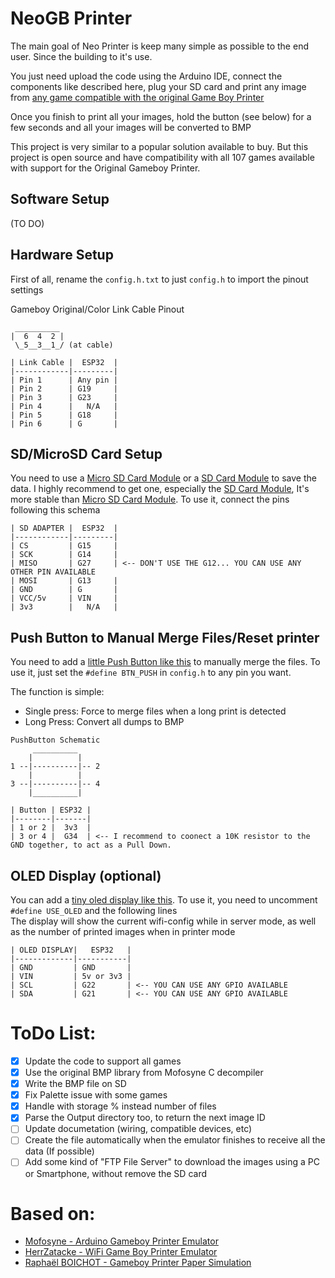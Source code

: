 # NeoGB Printer

The main goal of Neo Printer is keep many simple as possible to the end user. Since the building to it's use.

You just need upload the code using the Arduino IDE, connect the components like described here, plug your SD card and print any image from [any game compatible with the original Game Boy Printer](https://docs.google.com/spreadsheets/d/1RQeTHemyEQnWHbKEhUy16cPxR6vA3YfeBbyx2tIXWaU/edit#gid=0)

Once you finish to print all your images, hold the button (see below) for a few seconds and all your images will be converted to BMP

This project is very similar to a popular solution available to buy. But this project is open source and have compatibility with all 107 games available with support for the Original Gameboy Printer.

## Software Setup
(TO DO)

## Hardware Setup
First of all, rename the `config.h.txt` to just `config.h` to import the pinout settings

Gameboy Original/Color Link Cable Pinout
```
 __________
|  6  4  2 |
 \_5__3__1_/ (at cable)

| Link Cable |  ESP32  |
|------------|---------|
| Pin 1      | Any pin | 
| Pin 2      | G19     |
| Pin 3      | G23     |
| Pin 4      |   N/A   |
| Pin 5      | G18     |
| Pin 6      | G       |

```

## SD/MicroSD Card Setup
You need to use a [Micro SD Card Module](https://pt.aliexpress.com/item/4000002592780.html) or a [SD Card Module](https://pt.aliexpress.com/item/32523666863.html) to save the data. I highly recommend to get one, especially the [SD Card Module](https://pt.aliexpress.com/item/32523666863.html), It's more stable than [Micro SD Card Module](https://pt.aliexpress.com/item/4000002592780.html).
To use it, connect the pins following this schema
```
| SD ADAPTER |  ESP32  |
|------------|---------|
| CS         | G15     | 
| SCK        | G14     |
| MISO       | G27     | <-- DON'T USE THE G12... YOU CAN USE ANY OTHER PIN AVAILABLE
| MOSI       | G13     |
| GND        | G       |
| VCC/5v     | VIN     |
| 3v3        |   N/A   |

```

## Push Button to Manual Merge Files/Reset printer
You need to add a [little Push Button like this](https://pt.aliexpress.com/item/1005002824489337.html) to manually merge the files. To use it, just set the `#define BTN_PUSH` in `config.h` to any pin you want.

The function is simple:
* Single press: Force to merge files when a long print is detected
* Long Press: Convert all dumps to BMP

```
PushButton Schematic
     __________
    |          |
1 --|----------|-- 2
    |          |
3 --|----------|-- 4
    |__________|

| Button | ESP32 |
|--------|-------|
| 1 or 2 |  3v3  | 
| 3 or 4 |  G34  | <-- I recommend to coonect a 10K resistor to the GND together, to act as a Pull Down.

```

## OLED Display (optional)
You can add a [tiny oled display like this](https://pt.aliexpress.com/item/32672229793.html). To use it, you need to uncomment `#define USE_OLED` and the following lines   
The display will show the current wifi-config while in server mode, as well as the number of printed images when in printer mode 
```
| OLED DISPLAY|   ESP32   |
|-------------|-----------|
| GND         | GND       | 
| VIN         | 5v or 3v3 |
| SCL         | G22       | <-- YOU CAN USE ANY GPIO AVAILABLE
| SDA         | G21       | <-- YOU CAN USE ANY GPIO AVAILABLE

```

# ToDo List:
- [x] Update the code to support all games
- [x] Use the original BMP library from Mofosyne C decompiler
- [X] Write the BMP file on SD
- [X] Fix Palette issue with some games
- [X] Handle with storage % instead number of files
- [X] Parse the Output directory too, to return the next image ID
- [ ] Update documetation (wiring, compatible devices, etc)
- [ ] Create the file automatically when the emulator finishes to receive all the data (If possible)
- [ ] Add some kind of "FTP File Server" to download the images using a PC or Smartphone, without remove the SD card

# Based on:
* [Mofosyne - Arduino Gameboy Printer Emulator](https://github.com/mofosyne/arduino-gameboy-printer-emulator)
* [HerrZatacke - WiFi Game Boy Printer Emulator](https://github.com/HerrZatacke/wifi-gbp-emulator)
* [Raphaël BOICHOT - Gameboy Printer Paper Simulation](https://github.com/Raphael-Boichot/GameboyPrinterPaperSimulation)
